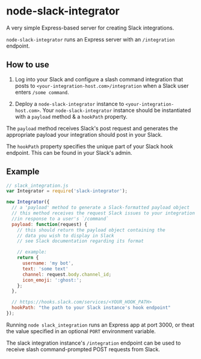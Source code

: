 # node-slack-integrator

A very simple Express-based server for creating Slack integrations.

`node-slack-integrator` runs an Express server with an `/integration` endpoint.

## How to use

1. Log into your Slack and configure a slash command integration that posts to `<your-integration-host.com>/integration` when a Slack user enters `/some command`.

2. Deploy a `node-slack-integrator` instance to `<your-integration-host.com>`. Your `node-slack-integrator` instance should be instantiated with a `payload` method & a `hookPath` property.

The `payload` method receives Slack's post request and generates the appropriate payload your integration should post in your Slack.

The `hookPath` property specifies the unique part of your Slack hook endpoint. This can be found in your Slack's admin.

## Example

```javascript
// slack_integration.js
var Integrator = require('slack-integrator');

new Integrator({
  // a 'payload' method to generate a Slack-formatted payload object
  // this method receives the request Slack issues to your integration
  //in response to a user's `/command`
  payload: function(request) {
    // this should return the payload object containing the
    // data you wish to display in Slack
    // see Slack documentation regarding its format

    // example:
    return {
      username: 'my bot',
      text: 'some text'
      channel: request.body.channel_id;
      icon_emoji: ':ghost:';
    };
  },

  // https://hooks.slack.com/services/<YOUR_HOOK_PATH>
  hookPath: "the path to your Slack instance's hook endpoint"
});
```

Running `node slack_integration` runs an Express app at port 3000, or theat the value specified in an optional `PORT` environment variable.

The slack integration instance's `/integration` endpoint can be used to receive slash command-prompted POST requests from Slack.

